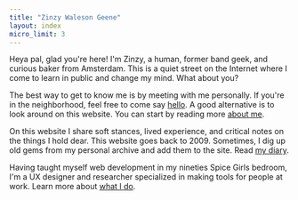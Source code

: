 ```yaml
---
title: "Zinzy Waleson Geene"
layout: index
micro_limit: 3
---
```

Heya pal, glad you're here! I'm Zinzy, a human, former band geek, and curious baker from Amsterdam. This is a quiet street on the Internet where I come to learn in public and change my mind. What about you?

The best way to get to know me is by meeting with me personally. If you're in the neighborhood, feel free to come say [hello](/hello). A good alternative is to look around on this website. You can start by reading more [about me](/about).

On this website I share soft stances, lived experience, and critical notes on the things I hold dear. This website goes back to 2009. Sometimes, I dig up old gems from my personal archive and add them to the site. Read [my diary](/diary).

Having taught myself web development in my nineties Spice Girls bedroom, I'm a UX designer and researcher specialized in making tools for people at work. Learn more about [what I do](/work).